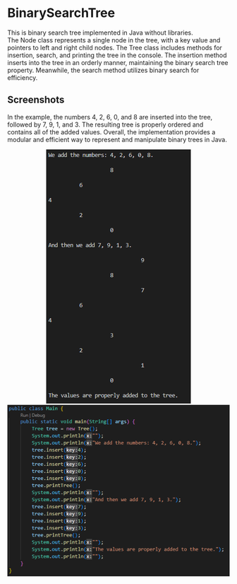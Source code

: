 # BinarySearchTree

This is binary search tree implemented in Java without libraries.  
The Node class represents a single node in the tree, with a key value and pointers to left and right child nodes. 
The Tree class includes methods for insertion, search, and printing the tree in the console.
The insertion method inserts into the tree in an orderly manner, maintaining the binary search tree property. Meanwhile, the search method utilizes binary search for efficiency. 

## Screenshots  

In the example, the numbers 4, 2, 6, 0, and 8 are inserted into the tree, followed by 7, 9, 1, and 3. The resulting tree is properly ordered and contains all of the added values. Overall, the implementation provides a modular and efficient way to represent and manipulate binary trees in Java.  

<p align="center">
  <img src="screenshots/console.png" height="575" alt="console">
  <img src="screenshots/code.png"  alt="code">
</p>
